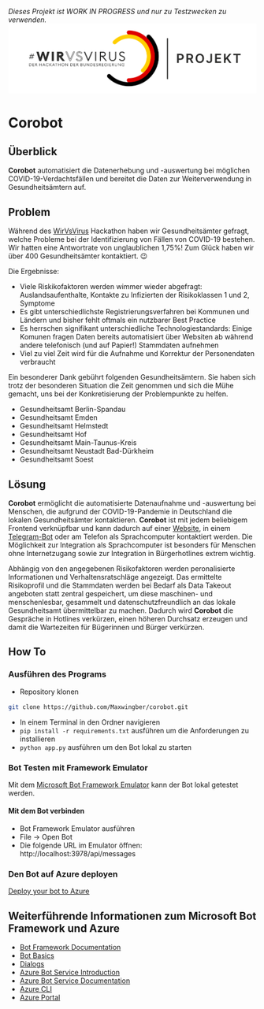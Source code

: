 *Dieses Projekt ist WORK IN PROGRESS und nur zu Testzwecken zu verwenden.*
![WirVsVirus Hackathon Logo](assets/Logo_Projekt_01.png)
# Corobot 
## Überblick
**Corobot** automatisiert die Datenerhebung und -auswertung bei möglichen COVID-19-Verdachtsfällen und bereitet die Daten zur Weiterverwendung in Gesundheitsämtern auf. 

## Problem
Während des [WirVsVirus](https://wirvsvirushackathon.org/) Hackathon haben wir Gesundheitsämter gefragt, welche Probleme bei der Identifizierung von Fällen von COVID-19 bestehen. Wir hatten eine Antwortrate von unglaublichen 1,75%! Zum Glück haben wir über 400 Gesundheitsämter kontaktiert. 😉

Die Ergebnisse: 
* Viele Riskikofaktoren werden wimmer wieder abgefragt: Auslandsaufenthalte, Kontakte zu Infizierten der Risikoklassen 1 und 2, Symptome
* Es gibt unterschiedlichste Registrierungsverfahren bei Kommunen und Ländern und bisher fehlt oftmals ein nutzbarer Best Practice
* Es herrschen signifikant unterschiedliche Technologiestandards: Einige Komunen fragen Daten bereits automatisiert über Websiten ab während andere telefonisch (und auf Papier!) Stammdaten aufnehmen
* Viel zu viel Zeit wird für die Aufnahme und Korrektur der Personendaten verbraucht

Ein besonderer Dank gebührt folgenden Gesundheitsämtern. Sie haben sich trotz der besonderen Situation die Zeit genommen und sich die Mühe gemacht, uns bei der Konkretisierung der Problempunkte zu helfen.

* Gesundheitsamt Berlin-Spandau
* Gesundheitsamt Emden
* Gesundheitsamt Helmstedt
* Gesundheitsamt Hof
* Gesundheitsamt Main-Taunus-Kreis
* Gesundheitsamt Neustadt Bad-Dürkheim
* Gesundheitsamt Soest

## Lösung

**Corobot** ermöglicht die automatisierte Datenaufnahme und -auswertung bei Menschen, die aufgrund der COVID-19-Pandemie in Deutschland die lokalen Gesundheitsämter kontaktieren. **Corobot** ist mit jedem beliebigem Frontend verknüpfbar und kann dadurch auf einer [Website](https://corobot2020.z16.web.core.windows.net/), in einem [Telegram-Bot](t.me/Corobotbot) oder am Telefon als Sprachcomputer kontaktiert werden. Die Möglichkeit zur Integration als Sprachcomputer ist besonders für Menschen ohne Internetzugang sowie zur Integration in Bürgerhotlines extrem wichtig. 

Abhängig von den angegebenen Risikofaktoren werden peronalisierte Informationen und Verhaltensratschläge angezeigt. Das ermittelte Risikoprofil und die Stammdaten werden bei Bedarf als Data Takeout angeboten statt zentral gespeichert, um diese maschinen- und menschenlesbar, gesammelt und datenschutzfreundlich an das lokale Gesundheitsamt übermittelbar zu machen. Dadurch wird **Corobot** die Gespräche in Hotlines verkürzen, einen höheren Durchsatz erzeugen und damit die Wartezeiten für Bügerinnen und Bürger verkürzen.

## How To

### Ausführen des Programs
- Repository klonen
```bash
git clone https://github.com/Maxwingber/corobot.git
```
- In einem Terminal in den Ordner navigieren
- `pip install -r requirements.txt` ausführen um die Anforderungen zu installieren
- `python app.py` ausführen um den Bot lokal zu starten

### Bot Testen mit Framework Emulator
Mit dem [Microsoft Bot Framework Emulator](https://github.com/microsoft/botframework-emulator) kann der Bot lokal getestet werden. 

#### Mit dem Bot verbinden
- Bot Framework Emulator ausführen
- File -> Open Bot
- Die folgende URL im Emulator öffnen: http://localhost:3978/api/messages

### Den Bot auf Azure deployen

[Deploy your bot to Azure](https://aka.ms/azuredeployment)

## Weiterführende Informationen zum Microsoft Bot Framework und Azure

- [Bot Framework Documentation](https://docs.botframework.com)
- [Bot Basics](https://docs.microsoft.com/azure/bot-service/bot-builder-basics?view=azure-bot-service-4.0)
- [Dialogs](https://docs.microsoft.com/azure/bot-service/bot-builder-concept-dialog?view=azure-bot-service-4.0)
- [Azure Bot Service Introduction](https://docs.microsoft.com/azure/bot-service/bot-service-overview-introduction?view=azure-bot-service-4.0)
- [Azure Bot Service Documentation](https://docs.microsoft.com/azure/bot-service/?view=azure-bot-service-4.0)
- [Azure CLI](https://docs.microsoft.com/cli/azure/?view=azure-cli-latest)
- [Azure Portal](https://portal.azure.com)
